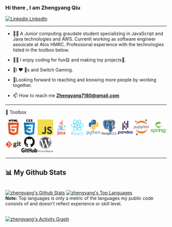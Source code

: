 ### Hi there , I am Zhengyang Qiu

[![Linkedin](https://i.stack.imgur.com/gVE0j.png) LinkedIn](https://www.linkedin.com/in/zhengyangqiu/)

---


- 🙋‍♂️ A Junior computing graudate student specializing in JavaScript and Java technologies and AWS. Currenlt working as software engineer assoicate at Atos HMRC. Professional experience with the technologies listed in the toolbox below.

- 👨‍💻 I enjoy coding for fun😋 and making toy projects🎈.

- 🌱I ❤️ 🐶s and Switch Gaming.

- 👯Looking forward to reaching and knowing more people by working together.

- 📫 How to reach me **Zhengyang7180@gmail.com**

---

🧰 Toolbox

<img src ="https://github.com/devicons/devicon/blob/master/icons/html5/html5-original-wordmark.svg" alt="HTML logo" width ="50" height ="50"/><img src ="https://github.com/devicons/devicon/blob/master/icons/css3/css3-original-wordmark.svg" alt="Css logo" width ="50" height ="50"/><img src="https://github.com/devicons/devicon/blob/master/icons/javascript/javascript-original.svg" alt="Javascript logo" width ="50" height ="50"/><img src="https://github.com/devicons/devicon/blob/master/icons/java/java-original-wordmark.svg" alt="Java logo" width ="50" height ="50"/><img src="https://github.com/devicons/devicon/blob/master/icons/react/react-original-wordmark.svg" alt="react logo" width ="50" height ="50"/><img src="https://github.com/devicons/devicon/blob/master/icons/python/python-original-wordmark.svg" alt="Python logo" width ="50" height ="50"/><img src="https://github.com/devicons/devicon/blob/master/icons/postgresql/postgresql-original-wordmark.svg" alt="Postgresql logo" width ="50" height ="50"/><img src="https://github.com/devicons/devicon/blob/master/icons/pandas/pandas-original-wordmark.svg" alt="Pandas logo" width ="50" height ="50"/><img src="https://github.com/devicons/devicon/blob/master/icons/jupyter/jupyter-original-wordmark.svg" alt="Jupyter logo" width ="50" height ="50"/> <img src="https://github.com/devicons/devicon/blob/master/icons/spring/spring-original-wordmark.svg" alt="Spring logo" width ="50" height ="50"/><img src="https://github.com/devicons/devicon/blob/master/icons/git/git-original-wordmark.svg" alt="git logo" width ="50" height ="50"/><img src="https://github.com/devicons/devicon/blob/master/icons/github/github-original-wordmark.svg" alt="Github logo" width ="50" height ="50"/><img src="https://github.com/devicons/devicon/blob/master/icons/wordpress/wordpress-original.svg" alt="Github logo" width ="50" height ="50"/>                            


---

## 📊 My Github Stats

  <br/>
    <a href="https://github.com/zhengyangqiu/"><img alt="zhengyang's Github Stats" src="https://github-readme-stats.vercel.app/api?username=zhengyangqiu&show_icons=true&count_private=true&theme=react&hide_border=true&bg_color=0D1117" /></a>
  <a href="https://github.com/zhengyangqiu/"><img alt="zhengyang's Top Languages" src="https://github-readme-stats.vercel.app/api/top-langs/?username=zhengyangqiu&langs_count=8&count_private=true&layout=compact&theme=react&hide_border=true&bg_color=0D1117" /></a>
  <br/>
  <b>Note:</b> Top languages is only a metric of the languages my public code consists of and doesn't reflect experience or skill level.


<br/>
<br/>

<a href="https://github.com/zhengyangqiu/"><img alt="zhengyang's Activity Graph" src="https://activity-graph.herokuapp.com/graph?username=zhengyangqiu&bg_color=0D1117&color=5BCDEC&line=5BCDEC&point=FFFFFF&hide_border=true" /></a>

<br/>
<br/>
                                                                                                                                                
                                                                                                                                       


<!--
**zhengyangqiu/zhengyangqiu** is a ✨ _special_ ✨ repository because its `README.md` (this file) appears on your GitHub profile.

Here are some ideas to get you started:

- 🔭 I’m currently working on ...
- 🌱 I’m currently learning ...
- 👯 I’m looking to collaborate on ...
- 🤔 I’m looking for help with ...
- 💬 Ask me about ...
- 📫 How to reach me: ...
- 😄 Pronouns: ...
- ⚡ Fun fact: ...
-->
